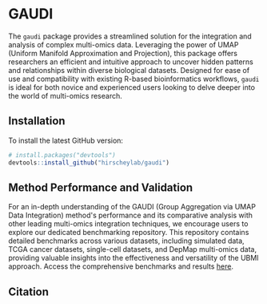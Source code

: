 
# GAUDI

The `gaudi` package provides a streamlined solution for the integration and analysis of complex multi-omics data. Leveraging the power of UMAP (Uniform Manifold Approximation and Projection), this package offers researchers an efficient and intuitive approach to uncover hidden patterns and relationships within diverse biological datasets. Designed for ease of use and compatibility with existing R-based bioinformatics workflows, `gaudi` is ideal for both novice and experienced users looking to delve deeper into the world of multi-omics research.  

## Installation

To install the latest GitHub version:

``` r
# install.packages("devtools")
devtools::install_github("hirscheylab/gaudi")
```

## Method Performance and Validation

For an in-depth understanding of the GAUDI (Group Aggregation via UMAP Data Integration) method's performance and its comparative analysis with other leading multi-omics integration techniques, we encourage users to explore our dedicated benchmarking repository. This repository contains detailed benchmarks across various datasets, including simulated data, TCGA cancer datasets, single-cell datasets, and DepMap multi-omics data, providing valuable insights into the effectiveness and versatility of the UBMI approach. Access the comprehensive benchmarks and results [here](https://github.com/hirscheylab/umap_multiomics_integration).

## Citation